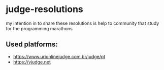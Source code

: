 # judge-resolutions
my intention in to share these resolutions is help to community that study for the programming marathons

## Used platforms:
- https://www.urionlinejudge.com.br/judge/pt
- https://vjudge.net
